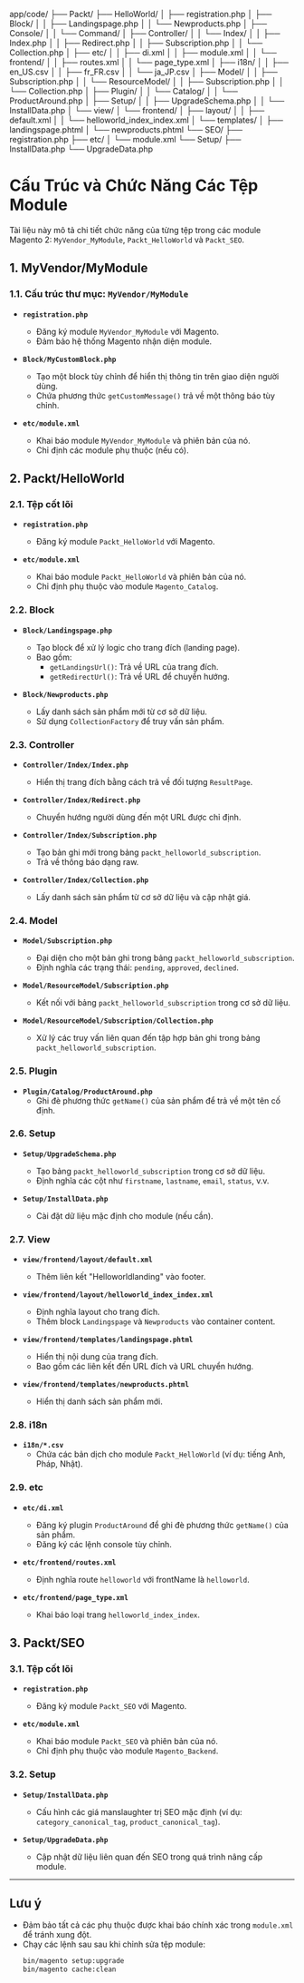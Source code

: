 app/code/
├── Packt/
    ├── HelloWorld/
    │   ├── registration.php
    │   ├── Block/
    │   │   ├── Landingspage.php
    │   │   └── Newproducts.php
    │   ├── Console/
    │   │   └── Command/
    │   ├── Controller/
    │   │   └── Index/
    │   │       ├── Index.php
    │   │       ├── Redirect.php
    │   │       ├── Subscription.php
    │   │       └── Collection.php
    │   ├── etc/
    │   │   ├── di.xml
    │   │   ├── module.xml
    │   │   └── frontend/
    │   │       ├── routes.xml
    │   │       └── page_type.xml
    │   ├── i18n/
    │   │   ├── en_US.csv
    │   │   ├── fr_FR.csv
    │   │   └── ja_JP.csv
    │   ├── Model/
    │   │   ├── Subscription.php
    │   │   └── ResourceModel/
    │   │       ├── Subscription.php
    │   │       └── Collection.php
    │   ├── Plugin/
    │   │   └── Catalog/
    │   │       └── ProductAround.php
    │   ├── Setup/
    │   │   ├── UpgradeSchema.php
    │   │   └── InstallData.php
    │   └── view/
    │       └── frontend/
    │           ├── layout/
    │           │   ├── default.xml
    │           │   └── helloworld_index_index.xml
    │           └── templates/
    │               ├── landingspage.phtml
    │               └── newproducts.phtml
    └── SEO/
        ├── registration.php
        ├── etc/
        │   └── module.xml
        └── Setup/
            ├── InstallData.php
            └── UpgradeData.php



# Cấu Trúc và Chức Năng Các Tệp Module

Tài liệu này mô tả chi tiết chức năng của từng tệp trong các module Magento 2: `MyVendor_MyModule`, `Packt_HelloWorld` và `Packt_SEO`.

## 1. MyVendor/MyModule

### 1.1. Cấu trúc thư mục: `MyVendor/MyModule`

- **`registration.php`**
  - Đăng ký module `MyVendor_MyModule` với Magento.
  - Đảm bảo hệ thống Magento nhận diện module.

- **`Block/MyCustomBlock.php`**
  - Tạo một block tùy chỉnh để hiển thị thông tin trên giao diện người dùng.
  - Chứa phương thức `getCustomMessage()` trả về một thông báo tùy chỉnh.

- **`etc/module.xml`**
  - Khai báo module `MyVendor_MyModule` và phiên bản của nó.
  - Chỉ định các module phụ thuộc (nếu có).

## 2. Packt/HelloWorld

### 2.1. Tệp cốt lõi

- **`registration.php`**
  - Đăng ký module `Packt_HelloWorld` với Magento.

- **`etc/module.xml`**
  - Khai báo module `Packt_HelloWorld` và phiên bản của nó.
  - Chỉ định phụ thuộc vào module `Magento_Catalog`.

### 2.2. Block

- **`Block/Landingspage.php`**
  - Tạo block để xử lý logic cho trang đích (landing page).
  - Bao gồm:
    - `getLandingsUrl()`: Trả về URL của trang đích.
    - `getRedirectUrl()`: Trả về URL để chuyển hướng.

- **`Block/Newproducts.php`**
  - Lấy danh sách sản phẩm mới từ cơ sở dữ liệu.
  - Sử dụng `CollectionFactory` để truy vấn sản phẩm.

### 2.3. Controller

- **`Controller/Index/Index.php`**
  - Hiển thị trang đích bằng cách trả về đối tượng `ResultPage`.

- **`Controller/Index/Redirect.php`**
  - Chuyển hướng người dùng đến một URL được chỉ định.

- **`Controller/Index/Subscription.php`**
  - Tạo bản ghi mới trong bảng `packt_helloworld_subscription`.
  - Trả về thông báo dạng raw.

- **`Controller/Index/Collection.php`**
  - Lấy danh sách sản phẩm từ cơ sở dữ liệu và cập nhật giá.

### 2.4. Model

- **`Model/Subscription.php`**
  - Đại diện cho một bản ghi trong bảng `packt_helloworld_subscription`.
  - Định nghĩa các trạng thái: `pending`, `approved`, `declined`.

- **`Model/ResourceModel/Subscription.php`**
  - Kết nối với bảng `packt_helloworld_subscription` trong cơ sở dữ liệu.

- **`Model/ResourceModel/Subscription/Collection.php`**
  - Xử lý các truy vấn liên quan đến tập hợp bản ghi trong bảng `packt_helloworld_subscription`.

### 2.5. Plugin

- **`Plugin/Catalog/ProductAround.php`**
  - Ghi đè phương thức `getName()` của sản phẩm để trả về một tên cố định.

### 2.6. Setup

- **`Setup/UpgradeSchema.php`**
  - Tạo bảng `packt_helloworld_subscription` trong cơ sở dữ liệu.
  - Định nghĩa các cột như `firstname`, `lastname`, `email`, `status`, v.v.

- **`Setup/InstallData.php`**
  - Cài đặt dữ liệu mặc định cho module (nếu cần).

### 2.7. View

- **`view/frontend/layout/default.xml`**
  - Thêm liên kết "Helloworldlanding" vào footer.

- **`view/frontend/layout/helloworld_index_index.xml`**
  - Định nghĩa layout cho trang đích.
  - Thêm block `Landingspage` và `Newproducts` vào container content.

- **`view/frontend/templates/landingspage.phtml`**
  - Hiển thị nội dung của trang đích.
  - Bao gồm các liên kết đến URL đích và URL chuyển hướng.

- **`view/frontend/templates/newproducts.phtml`**
  - Hiển thị danh sách sản phẩm mới.

### 2.8. i18n

- **`i18n/*.csv`**
  - Chứa các bản dịch cho module `Packt_HelloWorld` (ví dụ: tiếng Anh, Pháp, Nhật).

### 2.9. etc

- **`etc/di.xml`**
  - Đăng ký plugin `ProductAround` để ghi đè phương thức `getName()` của sản phẩm.
  - Đăng ký các lệnh console tùy chỉnh.

- **`etc/frontend/routes.xml`**
  - Định nghĩa route `helloworld` với frontName là `helloworld`.

- **`etc/frontend/page_type.xml`**
  - Khai báo loại trang `helloworld_index_index`.

## 3. Packt/SEO

### 3.1. Tệp cốt lõi

- **`registration.php`**
  - Đăng ký module `Packt_SEO` với Magento.

- **`etc/module.xml`**
  - Khai báo module `Packt_SEO` và phiên bản của nó.
  - Chỉ định phụ thuộc vào module `Magento_Backend`.

### 3.2. Setup

- **`Setup/InstallData.php`**
  - Cấu hình các giá manslaughter trị SEO mặc định (ví dụ: `category_canonical_tag`, `product_canonical_tag`).

- **`Setup/UpgradeData.php`**
  - Cập nhật dữ liệu liên quan đến SEO trong quá trình nâng cấp module.

---

## Lưu ý

- Đảm bảo tất cả các phụ thuộc được khai báo chính xác trong `module.xml` để tránh xung đột.
- Chạy các lệnh sau sau khi chỉnh sửa tệp module:
  ```bash
  bin/magento setup:upgrade
  bin/magento cache:clean